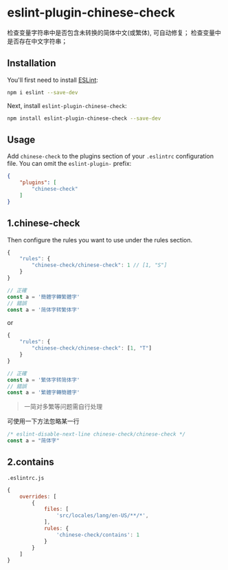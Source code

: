 # eslint-plugin-chinese-check

检查变量字符串中是否包含未转换的简体中文(或繁体), 可自动修复；
检查变量中是否存在中文字符串；


## Installation

You'll first need to install [ESLint](https://eslint.org/):

```sh
npm i eslint --save-dev
```

Next, install `eslint-plugin-chinese-check`:

```sh
npm install eslint-plugin-chinese-check --save-dev
```

## Usage

Add `chinese-check` to the plugins section of your `.eslintrc` configuration file. You can omit the `eslint-plugin-` prefix:

```json
{
    "plugins": [
        "chinese-check"
    ]
}
```

## 1.chinese-check

Then configure the rules you want to use under the rules section.

```javascript
{
    "rules": {
        "chinese-check/chinese-check": 1 // [1, "S"]
    }
}

// 正確
const a = '簡體字轉繁體字'
// 錯誤
const a = '简体字转繁体字'
```

or

```javascript
{
    "rules": {
        "chinese-check/chinese-check": [1, "T"]
    }
}

// 正確
const a = '繁体字转简体字'
// 錯誤
const a = '繁體字轉簡體字'
```

> 一简对多繁等问题需自行处理

可使用一下方法忽略某一行
```js
/* eslint-disable-next-line chinese-check/chinese-check */
const a = "简体字"
```


## 2.contains

```.eslintrc.js```

```javascript
{
    overrides: [
        {
            files: [
                'src/locales/lang/en-US/**/*',
            ],
            rules: {
                'chinese-check/contains': 1
            }
        }
    ]
}
```